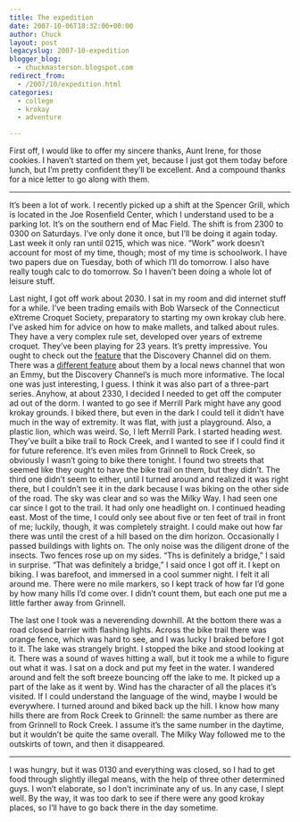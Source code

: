 ```yaml
---
title: The expedition
date: 2007-10-06T18:32:00+00:00
author: Chuck
layout: post
legacyslug: 2007-10-expedition
blogger_blog:
  - chuckmasterson.blogspot.com
redirect_from:
  - /2007/10/expedition.html
categories:
  - college
  - krokay
  - adventure

---
```

First off, I would like to offer my sincere thanks, Aunt Irene, for those
cookies. I haven’t started on them yet, because I just got them today before
lunch, but I’m pretty confident they’ll be excellent. And a compound thanks for
a nice letter to go along with them.

* * *

It’s been a lot of work. I recently picked up a shift at the Spencer Grill,
which is located in the Joe Rosenfield Center, which I understand used to be a
parking lot. It’s on the southern end of Mac Field. The shift is from 2300 to
0300 on Saturdays. I’ve only done it once, but I’ll be doing it again today.
Last week it only ran until 0215, which was nice. “Work” work doesn’t account
for most of my time, though; most of my time is schoolwork. I have two papers
due on Tuesday, both of which I’ll do tomorrow. I also have really tough calc
to do tomorrow. So I haven’t been doing a whole lot of leisure stuff.  

Last night, I got off work about 2030. I sat in my room and did internet stuff
for a while. I’ve been trading emails with Bob Warseck of the Connecticut
eXtreme Croquet Society, preparatory to starting my own krokay club here. I’ve
asked him for advice on how to make mallets, and talked about rules. They have
a very complex rule set, developed over years of extreme croquet. They’ve been
playing for 23 years. It’s pretty impressive. You ought to check out the
[feature](http://www.extremecroquet.org/about/discoverychannel.html) that the
Discovery Channel did on them. There was a [different
feature](http://www.extremecroquet.org/about/emmyclip.html) about them by a
local news channel that won an Emmy, but the Discovery Channel’s is much more
informative. The local one was just interesting, I guess. I think it was also
part of a three-part series. Anyhow, at about 2330, I decided I needed to get
off the computer ad out of the dorm. I wanted to go see if Merrill Park might
have any good krokay grounds. I biked there, but even in the dark I could tell
it didn’t have much in the way of extremity. It was flat, with just a
playground. Also, a plastic lion, which was weird. So, I left Merrill Park. I
started heading *we*st. They’ve built a bike trail to Rock Creek, and I wanted
to see if I could find it for future reference. It’s even miles from Grinnell
to Rock Creek, so obviously I wasn’t going to bike there tonight. I found two
streets that seemed like they ought to have the bike trail on them, but they
didn’t. The third one didn’t seem to either, until I turned around and realized
it was right there, but I couldn’t see it in the dark because I was biking on
the other side of the road. The sky was clear and so was the Milky Way. I had
seen one car since I got to the trail. It had only one headlight on. I
continued heading east. Most of the time, I could only see about five or ten
feet of trail in front of me; luckily, though, it was completely straight. I
could make out how far there was until the crest of a hill based on the dim
horizon. Occasionally I passed buildings with lights on. The only noise was the
diligent drone of the insects. Two fences rose up on my sides. “Ths is
definitely a bridge,” I said in surprise. “That was definitely a bridge,” I
said once I got off it. I kept on biking. I was barefoot, and immersed in a
cool summer night. I felt it all around me. There were no mile markers, so I
kept track of how far I’d gone by how many hills I’d come over. I didn’t count
them, but each one put me a little farther away from Grinnell.  

The last one I took was a neverending downhill. At the bottom there was a road
closed barrier with flashing lights. Across the bike trail there was orange
fence, which was hard to see, and I was lucky I braked before I got to it. The
lake was strangely bright. I stopped the bike and stood looking at it. There
was a sound of waves hitting a wall, but it took me a while to figure out what
it was. I sat on a dock and put my feet in the water. I wandered around and
felt the soft breeze bouncing off the lake to me. It picked up a part of the
lake as it went by. Wind has the character of all the places it’s visited. If I
could understand the language of the wind, maybe I would be everywhere. I
turned around and biked back up the hill. I know how many hills there are from
Rock Creek to Grinnell: the same number as there are from Grinnell to Rock
Creek. I assume it’s the same number in the daytime, but it wouldn’t be quite
the same overall. The Milky Way followed me to the outskirts of town, and then
it disappeared.

* * *

I was hungry, but it was 0130 and everything was closed, so I had to get food
through slightly illegal means, with the help of three other determined guys. I
won’t elaborate, so I don’t incriminate any of us. In any case, I slept well.
By the way, it was too dark to see if there were any good krokay places, so
I’ll have to go back there in the day sometime.
